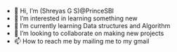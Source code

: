 - 👋 Hi, I’m (Shreyas G S)@PrinceSBI
- 👀 I’m interested in learning something new
- 🌱 I’m currently learning Data structures and Algorithm
- 💞️ I’m looking to collaborate on making new projects
- 📫 How to reach me by mailing me to my gmail

<!---
PrinceSBI/PrinceSBI is a ✨ special ✨ repository because its `README.md` (this file) appears on your GitHub profile.
You can click the Preview link to take a look at your changes.
--->
